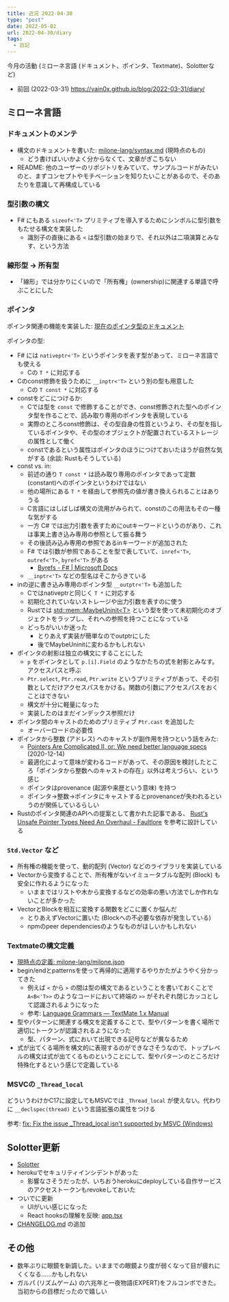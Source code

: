 ```yaml
---
title: 近況 2022-04-30
type: "post"
date: 2022-05-02
url: 2022-04-30/diary
tags:
  - 日記
---
```


今月の活動 (ミローネ言語 (ドキュメント、ポインタ、Textmate)、Solotterなど)

<!--more-->

- 前回 (2022-03-31) <https://vain0x.github.io/blog/2022-03-31/diary/>

## ミローネ言語

### ドキュメントのメンテ

- 構文のドキュメントを書いた: [milone-lang/syntax.md](https://github.com/vain0x/milone-lang/blob/5bcb21dc3995b20abec65609bdd7fa1ced9a1751/docs/refs/syntax.md) (現時点のもの)
    - どう書けばいいかよく分からなくて、文章がぎこちない
- README: 他のユーザーのリポジトリをみていて、サンプルコードがみたいのと、まずコンセプトやモチベーションを知りたいことがあるので、そのあたりを意識して再構成している

### 型引数の構文

- F# にもある `sizeof<'T>` プリミティブを導入するためにシンボルに型引数をもたせる構文を実装した
    - 識別子の直後にある `<` は型引数の始まりで、それ以外は二項演算とみなす、という方法

### 線形型 → 所有型

- 「線形」では分かりにくいので「所有権」(ownership)に関連する単語で呼ぶことにした

### ポインタ

ポインタ関連の機能を実装した: [現在のポインタ型のドキュメント](https://github.com/vain0x/milone-lang/blob/5bcb21dc3995b20abec65609bdd7fa1ced9a1751/docs/refs/x_ptr_types.md)

ポインタの型:

- F# には `nativeptr<'T>` というポインタを表す型があって、ミローネ言語でも使える
    - Cの `T *` に対応する
- Cのconst修飾を扱うために `__inptr<'T>` という別の型も用意した
    - Cの `T const *` に対応する
- constをどこにつけるか:
    - Cでは型を `const` で修飾することができ、const修飾された型へのポインタ型を作ることで、読み取り専用のポインタを表現している
    - 実際のところconst修飾は、その型自身の性質というより、その型を指しているポインタや、その型のオブジェクトが配置されているストレージの属性として働く
    - constであるという属性はポインタのほうにつけておいたほうが自然な気がする (余談: Rustもそうしている)
- const vs. in:
    - 前述の通り `T const *` は読み取り専用のポインタであって定数(constant)へのポインタというわけではない
    - 他の場所にある `T *` を経由して参照先の値が書き換えられることはありうる
    - C言語にはしばしば構文の流用がみられて、constのこの用法もその一種な気がする
    - 一方 C# では出力引数を表すためにoutキーワードというのがあり、これは事実上書き込み専用の参照として振る舞う
    - その後読み込み専用の参照であるinキーワードが追加された
    - F# では引数が参照であることを型で表していて、`inref<'T>`, `outref<'T>`, `byref<'T>` がある
        - [Byrefs - F# | Microsoft Docs](https://docs.microsoft.com/en-us/dotnet/fsharp/language-reference/byrefs)
    - `__inptr<'T>` などの型名はそこからきている
- inの逆に書き込み専用のポインタ型 `__outptr<'T>` も追加した
    - Cではnativeptrと同じく `T *` に対応する
    - 初期化されていないストレージや出力引数を表すのに使う
    - Rustでは [std::mem::MaybeUninit\<T\>](https://doc.rust-lang.org/std/mem/union.MaybeUninit.html) という型を使って未初期化のオブジェクトをラップし、それへの参照を持つことになっている
    - どっちがいいか迷った
        - とりあえず実装が簡単なのでoutptrにした
        - 後でMaybeUninitに変わるかもしれない
- ポインタの射影は独立の構文にすることにした
    - `p` をポインタとして `p.[i].Field` のようなかたちの式を射影とみなす。アクセスパスと呼ぶ
    - `Ptr.select`, `Ptr.read`, `Ptr.write` というプリミティブがあって、その引数としてだけアクセスパスをかける。関数の引数にアクセスパスをおくことはできない
    - 構文が十分に軽量になった
    - 実装したのはまだインデックス参照だけ
- ポインタ間のキャストのためのプリミティブ `Ptr.cast` を追加した
    - オーバーロードの必要性
- ポインタから整数 (アドレス) へのキャストが副作用を持つという話をみた:
    - [Pointers Are Complicated II, or: We need better language specs](https://www.ralfj.de/blog/2020/12/14/provenance.html) (2020-12-14)
    - 最適化によって意味が変わるコードがあって、その原因を検討したところ「ポインタから整数へのキャストの存在」以外は考えづらい、という感じ
    - ポインタはprovenance (起源や来歴という意味) を持つ
    - ポインタ→整数→ポインタにキャストするとprovenanceが失われるというのが関係しているらしい
- Rustのポインタ関連のAPIへの提案として書かれた記事である、 [Rust's Unsafe Pointer Types Need An Overhaul - Faultlore](https://gankra.github.io/blah/fix-rust-pointers/#distinguish-pointers-and-addresses) を参考に設計している

### `Std.Vector` など

- 所有権の機能を使って、動的配列 (Vector) などのライブラリを実装している
- Vectorから変換することで、所有権がないイミュータブルな配列 (Block) も安全に作れるようになった
    - いままではリストや木から変換するなどの効率の悪い方法でしか作れないことが多かった
- VectorとBlockを相互に変換する関数をどこに置くか悩んだ
    - とりあえずVectorに置いた (Blockへの不必要な依存が発生している)
    - npmのpeer dependenciesのようなものがほしいかもしれない

### Textmateの構文定義

- [現時点の定義: milone-lang/milone.json](https://github.com/vain0x/milone-lang/blob/5bcb21dc3995b20abec65609bdd7fa1ced9a1751/vscode_ext/syntaxes/milone.json)
- begin/endとpatternsを使って再帰的に適用するやりかたがようやく分かってきた
    - 例えば `<` から `>` の間は型の構文であるということを書いておくことで `A<B<'T>>` のようなコードにおいて終端の `>>` がそれぞれ閉じカッコとして認識されるようになった
    - 参考: [Language Grammars — TextMate 1.x Manual](https://macromates.com/manual/en/language_grammars)
- 型やパターンに関連する構文を定義することで、型やパターンを書く場所で適切にトークンが認識されるようになった
    - 型、パターン、式において出現できる記号などが異なるため
- 式が出てくる場所を構文的に表現するのができなさそうなので、トップレベルの構文は式が出てくるものということにして、型やパターンのところだけ特殊化するという感じで定義している

### MSVCの `_Thread_local`

どういうわけかC17に設定してもMSVCでは `_Thread_local` が使えない。代わりに `__declspec(thread)` という言語拡張の属性をつける

参考: [fix: Fix the issue _Thread_local isn't supported by MSVC (Windows)](https://github.com/vain0x/milone-lang/commit/dd1330364839b0df1b595754e28981d7d895bbc6)

## Solotter更新

- [Solotter](https://github.com/vain0x/solotter-web)
- herokuでセキュリティインシデントがあった
    - 影響なさそうだったが、いちおうherokuにdeployしている自作サービスのアクセストークンもrevokeしておいた
- ついでに更新
    - UIがいい感じになった
    - React hooksの理解を反映: [app.tsx](https://github.com/vain0x/solotter-web/blob/1be2f29abb9dd129a5e9b0a86b51210618311e21/src/client/app.tsx#L39)
- [CHANGELOG.md](https://github.com/vain0x/solotter-web/blob/1be2f29abb9dd129a5e9b0a86b51210618311e21/CHANGELOG.md) の追加

## その他

- 数年ぶりに眼鏡を新調した。いままでの眼鏡より度が弱くなって目が疲れにくくなる……かもしれない
- ガルパ (リズムゲーム) の六兆年と一夜物語(EXPERT)をフルコンボできた。当初からの目標だったので嬉しい
